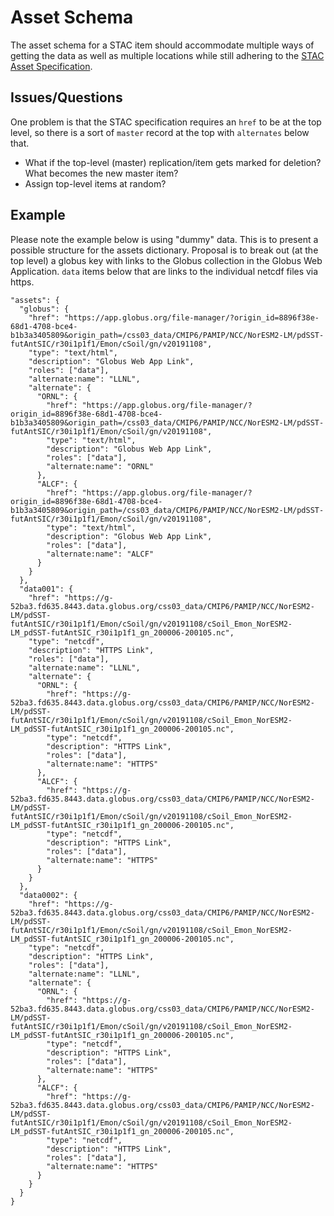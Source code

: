 # Asset Schema

The asset schema for a STAC item should accommodate multiple ways of getting the data as well as multiple locations while still adhering to the [STAC Asset Specification](https://github.com/radiantearth/stac-spec/blob/master/commons/assets.md#asset-object).

## Issues/Questions

One problem is that the STAC specification requires an `href` to be at the top level, so there is a sort of `master` record at the top with `alternates` below that. 

* What if the top-level (master) replication/item gets marked for deletion? What becomes the new master item?
* Assign top-level items at random?

## Example 

Please note the example below is using "dummy" data. This is to present a possible structure for the assets dictionary. Proposal is to break out (at the top level) a globus key with links to the Globus collection in the Globus Web Application. `data` items below that are links to the individual netcdf files via https. 
```
"assets": {
  "globus": {
    "href": "https://app.globus.org/file-manager/?origin_id=8896f38e-68d1-4708-bce4-b1b3a3405809&origin_path=/css03_data/CMIP6/PAMIP/NCC/NorESM2-LM/pdSST-futAntSIC/r30i1p1f1/Emon/cSoil/gn/v20191108",
    "type": "text/html",
    "description": "Globus Web App Link",
    "roles": ["data"],
    "alternate:name": "LLNL",
    "alternate": {
      "ORNL": {
        "href": "https://app.globus.org/file-manager/?origin_id=8896f38e-68d1-4708-bce4-b1b3a3405809&origin_path=/css03_data/CMIP6/PAMIP/NCC/NorESM2-LM/pdSST-futAntSIC/r30i1p1f1/Emon/cSoil/gn/v20191108",
        "type": "text/html",
        "description": "Globus Web App Link",
        "roles": ["data"],
        "alternate:name": "ORNL"
      },
      "ALCF": {
        "href": "https://app.globus.org/file-manager/?origin_id=8896f38e-68d1-4708-bce4-b1b3a3405809&origin_path=/css03_data/CMIP6/PAMIP/NCC/NorESM2-LM/pdSST-futAntSIC/r30i1p1f1/Emon/cSoil/gn/v20191108",
        "type": "text/html",
        "description": "Globus Web App Link",
        "roles": ["data"],
        "alternate:name": "ALCF"
      }
    }
  },
  "data001": {
    "href": "https://g-52ba3.fd635.8443.data.globus.org/css03_data/CMIP6/PAMIP/NCC/NorESM2-LM/pdSST-futAntSIC/r30i1p1f1/Emon/cSoil/gn/v20191108/cSoil_Emon_NorESM2-LM_pdSST-futAntSIC_r30i1p1f1_gn_200006-200105.nc",
    "type": "netcdf",
    "description": "HTTPS Link",
    "roles": ["data"],
    "alternate:name": "LLNL",
    "alternate": {
      "ORNL": {
        "href": "https://g-52ba3.fd635.8443.data.globus.org/css03_data/CMIP6/PAMIP/NCC/NorESM2-LM/pdSST-futAntSIC/r30i1p1f1/Emon/cSoil/gn/v20191108/cSoil_Emon_NorESM2-LM_pdSST-futAntSIC_r30i1p1f1_gn_200006-200105.nc",
        "type": "netcdf",
        "description": "HTTPS Link",
        "roles": ["data"],
        "alternate:name": "HTTPS"
      },
      "ALCF": {
        "href": "https://g-52ba3.fd635.8443.data.globus.org/css03_data/CMIP6/PAMIP/NCC/NorESM2-LM/pdSST-futAntSIC/r30i1p1f1/Emon/cSoil/gn/v20191108/cSoil_Emon_NorESM2-LM_pdSST-futAntSIC_r30i1p1f1_gn_200006-200105.nc",
        "type": "netcdf",
        "description": "HTTPS Link",
        "roles": ["data"],
        "alternate:name": "HTTPS"
      }
    }
  },
  "data0002": {
    "href": "https://g-52ba3.fd635.8443.data.globus.org/css03_data/CMIP6/PAMIP/NCC/NorESM2-LM/pdSST-futAntSIC/r30i1p1f1/Emon/cSoil/gn/v20191108/cSoil_Emon_NorESM2-LM_pdSST-futAntSIC_r30i1p1f1_gn_200006-200105.nc",
    "type": "netcdf",
    "description": "HTTPS Link",
    "roles": ["data"],
    "alternate:name": "LLNL",
    "alternate": {
      "ORNL": {
        "href": "https://g-52ba3.fd635.8443.data.globus.org/css03_data/CMIP6/PAMIP/NCC/NorESM2-LM/pdSST-futAntSIC/r30i1p1f1/Emon/cSoil/gn/v20191108/cSoil_Emon_NorESM2-LM_pdSST-futAntSIC_r30i1p1f1_gn_200006-200105.nc",
        "type": "netcdf",
        "description": "HTTPS Link",
        "roles": ["data"],
        "alternate:name": "HTTPS"
      },
      "ALCF": {
        "href": "https://g-52ba3.fd635.8443.data.globus.org/css03_data/CMIP6/PAMIP/NCC/NorESM2-LM/pdSST-futAntSIC/r30i1p1f1/Emon/cSoil/gn/v20191108/cSoil_Emon_NorESM2-LM_pdSST-futAntSIC_r30i1p1f1_gn_200006-200105.nc",
        "type": "netcdf",
        "description": "HTTPS Link",
        "roles": ["data"],
        "alternate:name": "HTTPS"
      }
    }
  }
}
```